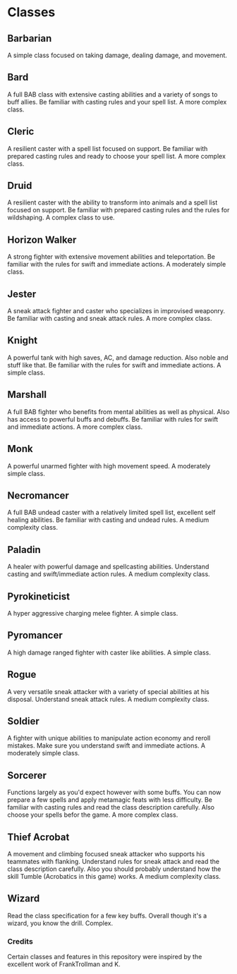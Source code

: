 # Classes

## Barbarian

A simple class focused on taking damage, dealing damage, and movement. 

## Bard

A full BAB class with extensive casting abilities and a variety of songs to buff allies. Be familiar with casting rules and your spell list. A more complex class.

## Cleric

A resilient caster with a spell list focused on support. Be familiar with prepared casting rules and ready to choose your spell list. A more complex class.

## Druid

A resilient caster with the ability to transform into animals and a spell list focused on support. Be familiar with prepared casting rules and the rules for wildshaping. A complex class to use.

## Horizon Walker

A strong fighter with extensive movement abilities and teleportation. Be familiar with the rules for swift and immediate actions. A moderately simple class.

## Jester

A sneak attack fighter and caster who specializes in improvised weaponry. Be familiar with casting and sneak attack rules. A more complex class.

## Knight

A powerful tank with high saves, AC, and damage reduction. Also noble and stuff like that. Be familiar with the rules for swift and immediate actions. A simple class.

## Marshall

A full BAB fighter who benefits from mental abilities as well as physical. Also has access to powerful buffs and debuffs. Be familiar with rules for swift and immediate actions. A more complex class.

## Monk

A powerful unarmed fighter with high movement speed. A moderately simple class.

## Necromancer

A full BAB undead caster with a relatively limited spell list, excellent self healing abilities. Be familiar with casting and undead rules. A medium complexity class.

## Paladin

A healer with powerful damage and spellcasting abilities. Understand casting and swift/immediate action rules. A medium complexity class.

## Pyrokineticist

A hyper aggressive charging melee fighter. A simple class.

## Pyromancer

A high damage ranged fighter with caster like abilities. A simple class.

## Rogue

A very versatile sneak attacker with a variety of special abilities at his disposal. Understand sneak attack rules. A medium complexity class.

## Soldier

A fighter with unique abilities to manipulate action economy and reroll mistakes. Make sure you understand swift and immediate actions. A moderately simple class.

## Sorcerer

Functions largely as you'd expect however with some buffs. You can now prepare a few spells and apply metamagic feats with less difficulty. Be familiar with casting rules and read the class description carefully. Also choose your spells befor the game. A more complex class.

## Thief Acrobat

A movement and climbing focused sneak attacker who supports his teammates with flanking. Understand rules for sneak attack and read the class description carefully. Also you should probably understand how the skill Tumble (Acrobatics in this game) works. A medium complexity class.

## Wizard

Read the class specification for a few key buffs. Overall though it's a wizard, you know the drill. Complex.

### Credits

Certain classes and features in this repository were inspired by the excellent work of FrankTrollman and K.
